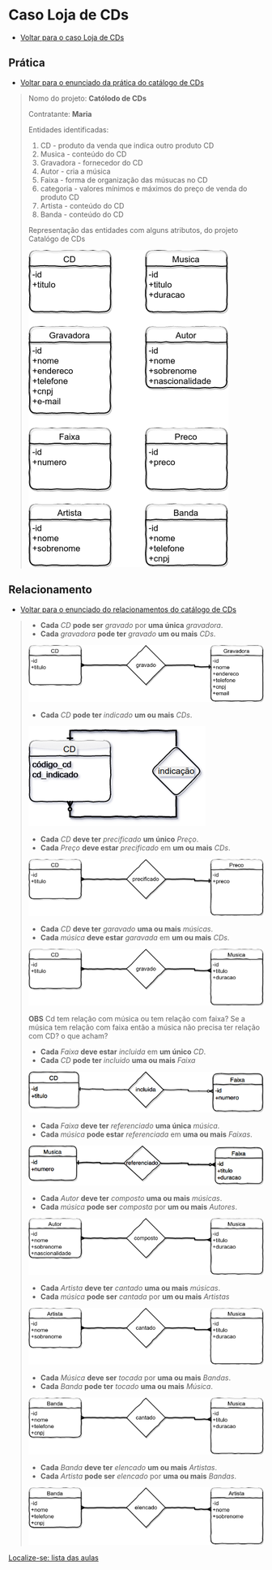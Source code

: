 # Caso Loja de CDs

- [Voltar para o caso Loja de CDs](https://github.com/tmenegaz/db_dendezeiros/blob/master/assunto/casos.md#loja-de-cds)

## Prática

- [Voltar para o enunciado da prática do catálogo de CDs](https://github.com/tmenegaz/db_dendezeiros/blob/master/assunto/casos.md#pratique)

> Nomo do projeto: **Católodo de CDs**
>
> Contratante: **Maria**
>
> Entidades identificadas:
>
> 1. CD - produto da venda que indica outro produto CD
> 2. Musica - conteúdo do CD
> 3. Gravadora - fornecedor do CD
> 4. Autor - cria a música
> 5. Faixa - forma de organização das músucas no CD
> 6. categoria - valores mínimos e máximos do preço de venda do produto CD
> 7. Artista - conteúdo do CD
> 8. Banda - conteúdo do CD
>
> Representação das entidades com alguns atributos, do projeto Catalógo de CDs
>
> ![diagrama do catálogo de CDs com alguns atributos](img/entidadesProjetoCatCDs.png "Diagrama do catálogo de CDs")
> 

## Relacionamento

- [Voltar para o enunciado do relacionamentos do catálogo de CDs](https://github.com/tmenegaz/db_dendezeiros/blob/master/assunto/casos.md#relacionamento)

> - **Cada** *CD* **pode ser** *gravado* por **uma única** *gravadora*.
> - **Cada** *gravadora* **pode ter** *gravado* **um ou mais** *CDs*.
>
> ![cd_x_gravadora](img/cd_x_gravadora.png "cd_x_gravadora")
>
> - **Cada** *CD* **pode ter** *indicado* **um ou mais** *CDs*.
>
> ![cd_x_indica_cd](img/cd_x_cd.png "cd_x_indica_cd")
> 
> - **Cada** *CD* **deve ter** *precificado* **um único** *Preço*.
> - **Cada** *Preço* **deve estar** *precificado* em **um ou mais** *CDs*.
>
> ![cd_x_preco](img/cd_x_preco.png "cd_x_preco")
> 
> - **Cada** *CD* **deve ter** *garavado* **uma ou mais** *músicas*.
> - **Cada** *música* **deve estar** *garavada* em **um ou mais** *CDs*.
> 
> ![cd_x_musica](img/cd_x_musica.png "cd_x_musica")
>
> **OBS**
> Cd tem relação com música ou tem relação  com faixa?
> Se a música tem relação com faixa então a música não precisa ter relação com CD?
> o que acham?
> 
> - **Cada** *Faixa* **deve estar** *incluida* em **um único** *CD*.
> - **Cada** *CD* **pode ter** *incluido* **uma ou mais** *Faixa*
>
> ![cd_x_faixa](img/cd_x_faixa.png "cd_x_faixa")
>
> - **Cada** *Faixa* **deve ter** *referenciado* **uma única** *música*.
> - **Cada** *música* **pode estar** *referenciada* em **uma ou mais** *Faixas*.
> 
> ![musica_x_faixa](img/musica_x_faixa.png "musica_x_faixa")
>
> - **Cada** *Autor* **deve ter** *composto* **uma ou mais** *músicas*.
> - **Cada** *música* **pode ser** *composta* por **um ou mais** *Autores*.
> 
> ![musica_x_autor](img/musica_x_autor.png "musica_x_autor")
>
> - **Cada** *Artista* **deve ter** *cantado* **uma ou mais** *músicas*.
> - **Cada** *música* **pode ser** *cantada* por **um ou mais** *Artistas*
> 
> ![musica_x_artista](img/musica_x_artista.png "musica_x_artista")
>
> - **Cada** *Música* **deve ser** *tocada* por **uma ou mais** *Bandas*.
> - **Cada** *Banda* **pode ter** *tocado* **uma ou mais** *Música*.
> 
> ![musica_x_banda](img/musica_x_banda.png "musica_x_banda")
>
> - **Cada** *Banda* **deve ter** *elencado* **um ou mais** *Artistas*.
> - **Cada** *Artista* **pode ser** *elencado* por **uma ou mais** *Bandas*.
> 
> ![artista_x_banda](img/artista_x_banda.png "artista_x_banda")
>


[Localize-se: lista das aulas](https://github.com/tmenegaz/db_dendezeiros/blob/master/assunto/lista.md#lista-de-aulas)
